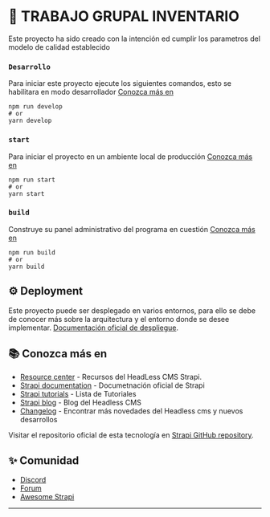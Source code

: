 # 🚀 TRABAJO GRUPAL INVENTARIO

Este proyecto ha sido creado con la intención ed cumplir los parametros del modelo de calidad establecido
### `Desarrollo`

Para iniciar este proyecto ejecute los siguientes comandos, esto se habilitara en modo desarrollador [Conozca más en](https://docs.strapi.io/developer-docs/latest/developer-resources/cli/CLI.html#strapi-develop)

```
npm run develop
# or
yarn develop
```

### `start`

Para iniciar el proyecto en un ambiente local de producción [Conozca más en](https://docs.strapi.io/developer-docs/latest/developer-resources/cli/CLI.html#strapi-start)

```
npm run start
# or
yarn start
```

### `build`

Construye su panel administrativo del programa en cuestión [Conozca más en](https://docs.strapi.io/developer-docs/latest/developer-resources/cli/CLI.html#strapi-build)

```
npm run build 
# or
yarn build
```

## ⚙️ Deployment

Este proyecto puede ser desplegado en varios entornos, para ello se debe de conocer más sobre la arquitectura y el entorno donde se desee implementar. [Documentación oficial de despliegue](https://docs.strapi.io/developer-docs/latest/setup-deployment-guides/deployment.html).

## 📚 Conozca más en

- [Resource center](https://strapi.io/resource-center) - Recursos del HeadLess CMS Strapi.
- [Strapi documentation](https://docs.strapi.io) - Documetnación oficial de Strapi
- [Strapi tutorials](https://strapi.io/tutorials) - Lista de Tutoriales
- [Strapi blog](https://docs.strapi.io) - Blog del Headless CMS
- [Changelog](https://strapi.io/changelog) - Encontrar más novedades del Headless cms y nuevos desarrollos

Visitar el repositorio oficial de esta tecnología en [Strapi GitHub repository](https://github.com/strapi/strapi).

## ✨ Comunidad

- [Discord](https://discord.strapi.io) 
- [Forum](https://forum.strapi.io/) 
- [Awesome Strapi](https://github.com/strapi/awesome-strapi) 

---



